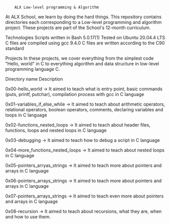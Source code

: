 		ALX Low-level programming & Algorithm

At ALX School, we learn by doing the hard things. This repository contains directories each corresponding to a Low-level programming and algorithm project. These projects are part of the School's 12-month curriculum.


Technologies
Scripts written in Bash 5.0.17(1)
Tested on Ubuntu 20.04.4 LTS
C files are compiled using gcc 9.4.0
C files are written according to the C90 standard


Projects
In these projects, we cover everything from the simplest code "Hello, world" in C to everything algorithm and data structure in low-level programming language C.

Directory name						Description

0x00-hello_world -> It aimed to teach what is entry point, basic commands (puts, printf, putchar), compilation process with gcc in C language

0x01-variables_if_else_while -> It aimed to teach about arithmetic operators, relational operators, boolean operators, comments, declaring variables and loops in C language

0x02-functions_nested_loops -> It aimed to teach about header files, functions, loops and nested loops in C language

0x03-debugging -> It aimed to teach how to debug a script in C language

0x04-more_functions_nested_loops -> It aimed to teach about nested loops in C language

0x05-pointers_arryas_strings -> It aimed to teach more about pointers and arrays in C language

0x06-pointers_arrays_strings -> It aimed to teach more about pointers and arrays in C language

0x07-pointers_arrays_strings -> It aimed to teach even more about pointers and arrays in C language

0x08-recursion -> It aimed to teach about recursions, what they are, when and how to use them.
